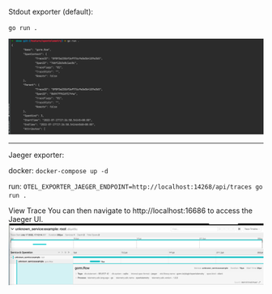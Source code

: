 Stdout exporter (default):

`go run .`

![stdout.png](static/stdout.png)

---
Jaeger exporter:

docker: `docker-compose up -d`

run: `OTEL_EXPORTER_JAEGER_ENDPOINT=http://localhost:14268/api/traces go run .`

View Trace
You can then navigate to http://localhost:16686 to access the Jaeger UI.
![static/jeager.png](static/jeager.png)
        